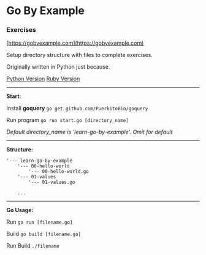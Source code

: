 # Go By Example

### Exercises

[https://gobyexample.com](https://gobyexample.com)


Setup directory structure with files to complete exercises.

Originally written in Python just because.

[Python Version](https://github.com/odran037/learn-go-by-example/tree/python)
[Ruby Version](https://github.com/odran037/learn-go-by-example/tree/ruby)

---

**Start:**

Install **goquery**
`go get github.com/PuerkitoBio/goquery`

Run program
`go run start.go [directory_name]`

*Default directory_name is 'learn-go-by-example'. Omit for default*

---

**Structure:**

```
'--- learn-go-by-example
    '--- 00-hello-world
        '--- 00-hello-world.go
    '--- 01-values
        '--- 01-values.go

    ...

```

---

**Go Usage:**

Run
`go run [filename.go]`

Build
`go build [filename.go]`

Run Build
`./filename`
